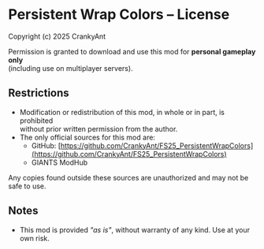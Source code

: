# Persistent Wrap Colors – License

Copyright (c) 2025 CrankyAnt

Permission is granted to download and use this mod for **personal gameplay only**  
(including use on multiplayer servers).

## Restrictions
- Modification or redistribution of this mod, in whole or in part, is prohibited  
  without prior written permission from the author.  
- The only official sources for this mod are:  
  * GitHub: [https://github.com/CrankyAnt/FS25_PersistentWrapColors](https://github.com/CrankyAnt/FS25_PersistentWrapColors)  
  * GIANTS ModHub  

Any copies found outside these sources are unauthorized and may not be safe to use.

## Notes
- This mod is provided *"as is"*, without warranty of any kind. Use at your own risk.
